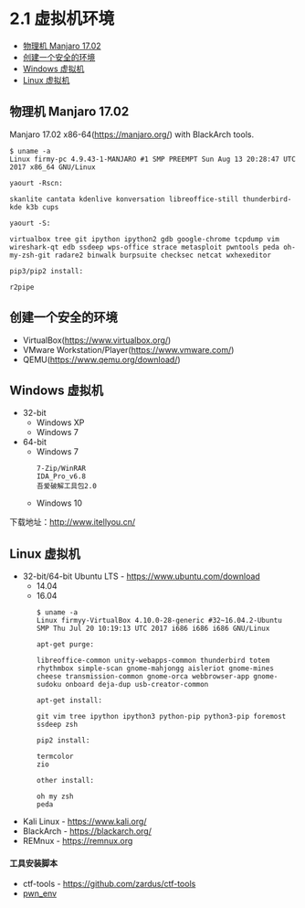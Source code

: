 # 2.1 虚拟机环境

- [物理机 Manjaro 17.02](#物理机-manjaro-1702)
- [创建一个安全的环境](#创建一个安全的环境)
- [Windows 虚拟机](#windows-虚拟机)
- [Linux 虚拟机](#linux-虚拟机)


## 物理机 Manjaro 17.02
Manjaro 17.02 x86-64(https://manjaro.org/) with BlackArch tools.
```text
$ uname -a
Linux firmy-pc 4.9.43-1-MANJARO #1 SMP PREEMPT Sun Aug 13 20:28:47 UTC 2017 x86_64 GNU/Linux
```
```text
yaourt -Rscn:

skanlite cantata kdenlive konversation libreoffice-still thunderbird-kde k3b cups

yaourt -S:

virtualbox tree git ipython ipython2 gdb google-chrome tcpdump vim wireshark-qt edb ssdeep wps-office strace metasploit pwntools peda oh-my-zsh-git radare2 binwalk burpsuite checksec netcat wxhexeditor

pip3/pip2 install:

r2pipe
```


## 创建一个安全的环境
- VirtualBox(https://www.virtualbox.org/)
- VMware Workstation/Player(https://www.vmware.com/)
- QEMU(https://www.qemu.org/download/)


## Windows 虚拟机
- 32-bit
  - Windows XP
  - Windows 7
- 64-bit
  - Windows 7
    ```text
    7-Zip/WinRAR
    IDA_Pro_v6.8
    吾爱破解工具包2.0
    ```
  - Windows 10

下载地址：http://www.itellyou.cn/

## Linux 虚拟机
- 32-bit/64-bit Ubuntu LTS - https://www.ubuntu.com/download
  - 14.04
  - 16.04
    ```text
    $ uname -a
    Linux firmyy-VirtualBox 4.10.0-28-generic #32~16.04.2-Ubuntu SMP Thu Jul 20 10:19:13 UTC 2017 i686 i686 i686 GNU/Linux
    ```
    ```text
    apt-get purge:

    libreoffice-common unity-webapps-common thunderbird totem rhythmbox simple-scan gnome-mahjongg aisleriot gnome-mines cheese transmission-common gnome-orca webbrowser-app gnome-sudoku onboard deja-dup usb-creator-common

    apt-get install:

    git vim tree ipython ipython3 python-pip python3-pip foremost ssdeep zsh

    pip2 install:

    termcolor
    zio

    other install:

    oh my zsh
    peda
    ```
- Kali Linux - https://www.kali.org/
- BlackArch - https://blackarch.org/
- REMnux - https://remnux.org

#### 工具安装脚本
- ctf-tools - https://github.com/zardus/ctf-tools
- [pwn_env](../src/Others/2.1_pwn_env.sh)
